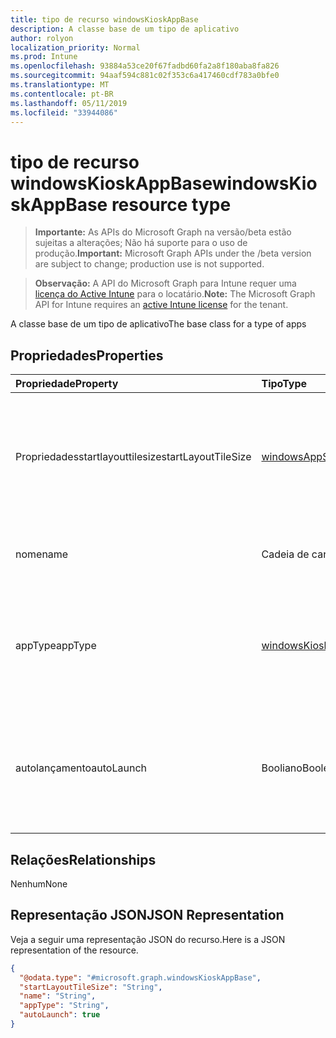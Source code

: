 ```yaml
---
title: tipo de recurso windowsKioskAppBase
description: A classe base de um tipo de aplicativo
author: rolyon
localization_priority: Normal
ms.prod: Intune
ms.openlocfilehash: 93884a53ce20f67fadbd60fa2a8f180aba8fa826
ms.sourcegitcommit: 94aaf594c881c02f353c6a417460cdf783a0bfe0
ms.translationtype: MT
ms.contentlocale: pt-BR
ms.lasthandoff: 05/11/2019
ms.locfileid: "33944086"
---
```

# <a name="windowskioskappbase-resource-type"></a><span data-ttu-id="44283-103">tipo de recurso windowsKioskAppBase</span><span class="sxs-lookup"><span data-stu-id="44283-103">windowsKioskAppBase resource type</span></span>

> <span data-ttu-id="44283-104">**Importante:** As APIs do Microsoft Graph na versão/beta estão sujeitas a alterações; Não há suporte para o uso de produção.</span><span class="sxs-lookup"><span data-stu-id="44283-104">**Important:** Microsoft Graph APIs under the /beta version are subject to change; production use is not supported.</span></span>

> <span data-ttu-id="44283-105">**Observação:** A API do Microsoft Graph para Intune requer uma [licença do Active Intune](https://go.microsoft.com/fwlink/?linkid=839381) para o locatário.</span><span class="sxs-lookup"><span data-stu-id="44283-105">**Note:** The Microsoft Graph API for Intune requires an [active Intune license](https://go.microsoft.com/fwlink/?linkid=839381) for the tenant.</span></span>

<span data-ttu-id="44283-106">A classe base de um tipo de aplicativo</span><span class="sxs-lookup"><span data-stu-id="44283-106">The base class for a type of apps</span></span>

## <a name="properties"></a><span data-ttu-id="44283-107">Propriedades</span><span class="sxs-lookup"><span data-stu-id="44283-107">Properties</span></span>
|<span data-ttu-id="44283-108">Propriedade</span><span class="sxs-lookup"><span data-stu-id="44283-108">Property</span></span>|<span data-ttu-id="44283-109">Tipo</span><span class="sxs-lookup"><span data-stu-id="44283-109">Type</span></span>|<span data-ttu-id="44283-110">Descrição</span><span class="sxs-lookup"><span data-stu-id="44283-110">Description</span></span>|
|:---|:---|:---|
|<span data-ttu-id="44283-111">Propriedadesstartlayouttilesize</span><span class="sxs-lookup"><span data-stu-id="44283-111">startLayoutTileSize</span></span>|[<span data-ttu-id="44283-112">windowsAppStartLayoutTileSize</span><span class="sxs-lookup"><span data-stu-id="44283-112">windowsAppStartLayoutTileSize</span></span>](../resources/intune-deviceconfig-windowsappstartlayouttilesize.md)|<span data-ttu-id="44283-113">O tamanho do bloco do aplicativo para o layout inicial.</span><span class="sxs-lookup"><span data-stu-id="44283-113">The app tile size for the start layout.</span></span> <span data-ttu-id="44283-114">Os valores possíveis são: `hidden`, `small`, `medium`, `wide`, `large`.</span><span class="sxs-lookup"><span data-stu-id="44283-114">Possible values are: `hidden`, `small`, `medium`, `wide`, `large`.</span></span>|
|<span data-ttu-id="44283-115">nome</span><span class="sxs-lookup"><span data-stu-id="44283-115">name</span></span>|<span data-ttu-id="44283-116">Cadeia de caracteres</span><span class="sxs-lookup"><span data-stu-id="44283-116">String</span></span>|<span data-ttu-id="44283-117">Representa o nome amigável de um aplicativo</span><span class="sxs-lookup"><span data-stu-id="44283-117">Represents the friendly name of an app</span></span>|
|<span data-ttu-id="44283-118">appType</span><span class="sxs-lookup"><span data-stu-id="44283-118">appType</span></span>|[<span data-ttu-id="44283-119">windowsKioskAppType</span><span class="sxs-lookup"><span data-stu-id="44283-119">windowsKioskAppType</span></span>](../resources/intune-deviceconfig-windowskioskapptype.md)|<span data-ttu-id="44283-120">O tipo de aplicativo.</span><span class="sxs-lookup"><span data-stu-id="44283-120">The app type.</span></span> <span data-ttu-id="44283-121">Os valores possíveis são: `unknown`, `store`, `desktop`, `aumId`.</span><span class="sxs-lookup"><span data-stu-id="44283-121">Possible values are: `unknown`, `store`, `desktop`, `aumId`.</span></span>|
|<span data-ttu-id="44283-122">autolançamento</span><span class="sxs-lookup"><span data-stu-id="44283-122">autoLaunch</span></span>|<span data-ttu-id="44283-123">Booliano</span><span class="sxs-lookup"><span data-stu-id="44283-123">Boolean</span></span>|<span data-ttu-id="44283-124">Permitir que o aplicativo seja iniciado automaticamente no modo de quiosque de vários aplicativos</span><span class="sxs-lookup"><span data-stu-id="44283-124">Allow the app to be auto-launched in multi-app kiosk mode</span></span>|

## <a name="relationships"></a><span data-ttu-id="44283-125">Relações</span><span class="sxs-lookup"><span data-stu-id="44283-125">Relationships</span></span>
<span data-ttu-id="44283-126">Nenhum</span><span class="sxs-lookup"><span data-stu-id="44283-126">None</span></span>

## <a name="json-representation"></a><span data-ttu-id="44283-127">Representação JSON</span><span class="sxs-lookup"><span data-stu-id="44283-127">JSON Representation</span></span>
<span data-ttu-id="44283-128">Veja a seguir uma representação JSON do recurso.</span><span class="sxs-lookup"><span data-stu-id="44283-128">Here is a JSON representation of the resource.</span></span>
<!-- {
  "blockType": "resource",
  "@odata.type": "microsoft.graph.windowsKioskAppBase"
}
-->
``` json
{
  "@odata.type": "#microsoft.graph.windowsKioskAppBase",
  "startLayoutTileSize": "String",
  "name": "String",
  "appType": "String",
  "autoLaunch": true
}
```




